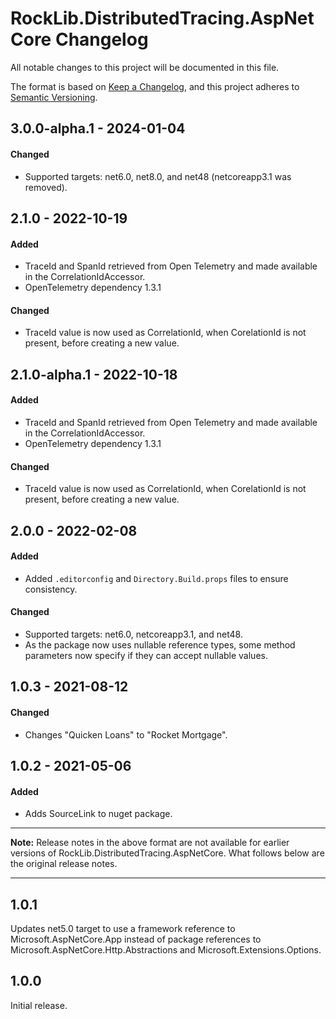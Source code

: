 # RockLib.DistributedTracing.AspNetCore Changelog

All notable changes to this project will be documented in this file.

The format is based on [Keep a Changelog](https://keepachangelog.com/en/1.0.0/),
and this project adheres to [Semantic Versioning](https://semver.org/spec/v2.0.0.html).

## 3.0.0-alpha.1 - 2024-01-04

#### Changed
- Supported targets: net6.0, net8.0, and net48 (netcoreapp3.1 was removed).

## 2.1.0 - 2022-10-19

#### Added
- TraceId and SpanId retrieved from Open Telemetry and made available in the CorrelationIdAccessor.
- OpenTelemetry dependency 1.3.1

#### Changed
- TraceId value is now used as CorrelationId, when CorelationId is not present, before creating a new value.

## 2.1.0-alpha.1 - 2022-10-18

#### Added
- TraceId and SpanId retrieved from Open Telemetry and made available in the CorrelationIdAccessor.
- OpenTelemetry dependency 1.3.1

#### Changed
- TraceId value is now used as CorrelationId, when CorelationId is not present, before creating a new value.

## 2.0.0 - 2022-02-08

#### Added
- Added `.editorconfig` and `Directory.Build.props` files to ensure consistency.

#### Changed
- Supported targets: net6.0, netcoreapp3.1, and net48.
- As the package now uses nullable reference types, some method parameters now specify if they can accept nullable values.

## 1.0.3 - 2021-08-12

#### Changed

- Changes "Quicken Loans" to "Rocket Mortgage".

## 1.0.2 - 2021-05-06

#### Added

- Adds SourceLink to nuget package.

----

**Note:** Release notes in the above format are not available for earlier versions of
RockLib.DistributedTracing.AspNetCore. What follows below are the original release notes.

----

## 1.0.1

Updates net5.0 target to use a framework reference to Microsoft.AspNetCore.App
instead of package references to Microsoft.AspNetCore.Http.Abstractions and
Microsoft.Extensions.Options.

## 1.0.0

Initial release.
